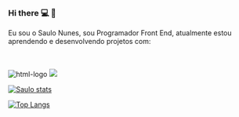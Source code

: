 ### Hi there  :computer: :pencil:
Eu sou o Saulo Nunes, sou Programador Front End, atualmente estou aprendendo e desenvolvendo projetos com:

<br>
<br>
<img src="https://img.shields.io/badge/HTML5-E34F26?style=for-the-badge&logo=html5&logoColor=white" alt="html-logo"/>

<img src="https://img.shields.io/badge/CSS3-1572B6?style=for-the-badge&logo=css3&logoColor=white" lt="css-logo" />


[![Saulo stats](https://github-readme-stats.vercel.app/api?username=saulonunes8)](https://github.com/anuraghazra/github-readme-stats)

[![Top Langs](https://github-readme-stats.vercel.app/api/top-langs/?username=saulonunes8)](https://github.com/anuraghazra/github-readme-stats)


